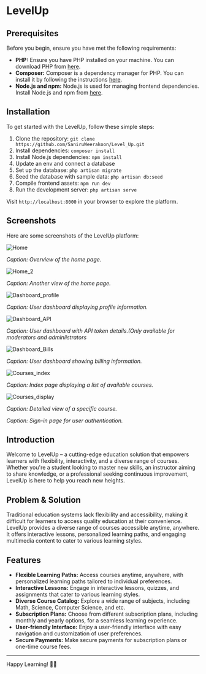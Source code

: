 # LevelUp

## Prerequisites

Before you begin, ensure you have met the following requirements:

- **PHP:** Ensure you have PHP installed on your machine. You can download PHP from [here](https://www.php.net/downloads).
- **Composer:** Composer is a dependency manager for PHP. You can install it by following the instructions [here](https://getcomposer.org/download/).
- **Node.js and npm:** Node.js is used for managing frontend dependencies. Install Node.js and npm from [here](https://nodejs.org/).
  
## Installation

To get started with the LevelUp, follow these simple steps:

1. Clone the repository: `git clone https://github.com/SaniruWeerakoon/Level_Up.git`
2. Install dependencies: `composer install`
3. Install Node.js dependencies: `npm install`
4. Update an env and connect a database 
5. Set up the database: `php artisan migrate`
6. Seed the database with sample data: `php artisan db:seed`
7. Compile frontend assets: `npm run dev`
8. Run the development server: `php artisan serve`

Visit `http://localhost:8000` in your browser to explore the platform.

## Screenshots

Here are some screenshots of the LevelUp platform:

![Home](https://github.com/SaniruWeerakoon/Level_Up/assets/113242751/11234658-91fa-4ed2-8f1e-e8c479b18413)

*Caption: Overview of the home page.*

![Home_2](https://github.com/SaniruWeerakoon/Level_Up/assets/113242751/56488c0a-b285-493e-a7a8-0faeb9f41104)

*Caption: Another view of the home page.*   

![Dashboard_profile](https://github.com/SaniruWeerakoon/Level_Up/assets/113242751/262ad249-74c0-4203-be90-4a2e71c3daf9)


*Caption: User dashboard displaying profile information.*

![Dashboard_API](https://github.com/SaniruWeerakoon/Level_Up/assets/113242751/263c0ff3-bd08-455b-a831-b10c1f94c47e)


*Caption: User dashboard with API token details.(Only available for moderators and adminiistrators*

![Dashboard_Bills](https://github.com/SaniruWeerakoon/Level_Up/assets/113242751/04ac7810-72ae-46ad-ac60-9bb99563f803)


*Caption: User dashboard showing billing information.*

![Courses_index](https://github.com/SaniruWeerakoon/Level_Up/assets/113242751/debbbfdd-7665-41b6-80ae-c37e674df4f7)

*Caption: Index page displaying a list of available courses.*

![Courses_display](https://github.com/SaniruWeerakoon/Level_Up/assets/113242751/4149bf6a-e915-46ca-abce-e497f8b60e76)


*Caption: Detailed view of a specific course.*





*Caption: Sign-in page for user authentication.*


## Introduction
Welcome to LevelUp – a cutting-edge education solution that empowers learners with flexibility, interactivity, and a diverse range of courses. Whether you're a student looking to master new skills, an instructor aiming to share knowledge, or a professional seeking continuous improvement, LevelUp is here to help you reach new heights.

## Problem & Solution
Traditional education systems lack flexibility and accessibility, making it difficult for learners to access quality education at their convenience. LevelUp provides a diverse range of courses accessible anytime, anywhere. It offers interactive lessons, personalized learning paths, and engaging multimedia content to cater to various learning styles.

## Features

- **Flexible Learning Paths:** Access courses anytime, anywhere, with personalized learning paths tailored to individual preferences.
- **Interactive Lessons:** Engage in interactive lessons, quizzes, and assignments that cater to various learning styles.
- **Diverse Course Catalog:** Explore a wide range of subjects, including Math, Science, Computer Science, and etc.
- **Subscription Plans:** Choose from different subscription plans, including monthly and yearly options, for a seamless learning experience.
- **User-friendly Interface:** Enjoy a user-friendly interface with easy navigation and customization of user preferences.
- **Secure Payments:** Make secure payments for subscription plans or one-time course fees.





---

Happy Learning! 🚀✨

